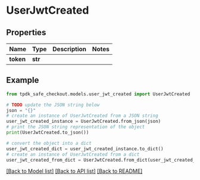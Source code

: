 # UserJwtCreated


## Properties

Name | Type | Description | Notes
------------ | ------------- | ------------- | -------------
**token** | **str** |  | 

## Example

```python
from tpdk_safe_checkout.models.user_jwt_created import UserJwtCreated

# TODO update the JSON string below
json = "{}"
# create an instance of UserJwtCreated from a JSON string
user_jwt_created_instance = UserJwtCreated.from_json(json)
# print the JSON string representation of the object
print(UserJwtCreated.to_json())

# convert the object into a dict
user_jwt_created_dict = user_jwt_created_instance.to_dict()
# create an instance of UserJwtCreated from a dict
user_jwt_created_from_dict = UserJwtCreated.from_dict(user_jwt_created_dict)
```
[[Back to Model list]](../README.md#documentation-for-models) [[Back to API list]](../README.md#documentation-for-api-endpoints) [[Back to README]](../README.md)


